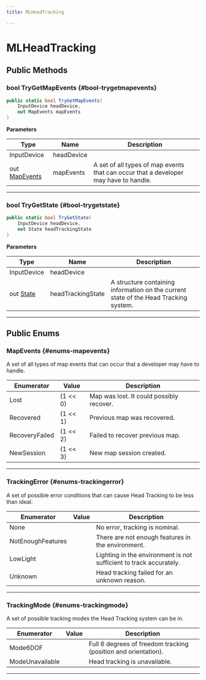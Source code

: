 ```yaml
---
title: MLHeadTracking

---
```


# MLHeadTracking










## Public Methods

### bool TryGetMapEvents {#bool-trygetmapevents}

```csharp
public static bool TryGetMapEvents(
    InputDevice headDevice,
    out MapEvents mapEvents
)
```


**Parameters**

| Type | Name  | Description  | 
|--|--|--|
| InputDevice |headDevice||
| out [MapEvents](/versioned_docs/version-03-Jan-2023/unity-api/api/UnityEngine.XR.MagicLeap/InputSubsystem/Extensions/MLHeadTracking/UnityEngine.XR.MagicLeap.InputSubsystem.Extensions.MLHeadTracking.md#enums-mapevents) |mapEvents|A set of all types of map events that can occur that a developer may have to handle. |






-----------

### bool TryGetState {#bool-trygetstate}

```csharp
public static bool TryGetState(
    InputDevice headDevice,
    out State headTrackingState
)
```


**Parameters**

| Type | Name  | Description  | 
|--|--|--|
| InputDevice |headDevice||
| out [State](/versioned_docs/version-03-Jan-2023/unity-api/api/UnityEngine.XR.MagicLeap/InputSubsystem/Extensions/MLHeadTracking/UnityEngine.XR.MagicLeap.InputSubsystem.Extensions.MLHeadTracking.State.md) |headTrackingState|A structure containing information on the current state of the Head Tracking system. |






-----------

## Public Enums

### MapEvents {#enums-mapevents}

A set of all types of map events that can occur that a developer may have to handle. 

| Enumerator | Value | Description |
| ---------- | ----- | ----------- |
| Lost | (1 << 0)| Map was lost. It could possibly recover.   |
| Recovered | (1 << 1)| Previous map was recovered.   |
| RecoveryFailed | (1 << 2)| Failed to recover previous map.   |
| NewSession | (1 << 3)| New map session created.   |








-----------

### TrackingError {#enums-trackingerror}

A set of possible error conditions that can cause Head Tracking to be less than ideal. 

| Enumerator | Value | Description |
| ---------- | ----- | ----------- |
| None | | No error, tracking is nominal.   |
| NotEnoughFeatures | | There are not enough features in the environment.   |
| LowLight | | Lighting in the environment is not sufficient to track accurately.   |
| Unknown | | Head tracking failed for an unknown reason.   |








-----------

### TrackingMode {#enums-trackingmode}

A set of possible tracking modes the Head Tracking system can be in. 

| Enumerator | Value | Description |
| ---------- | ----- | ----------- |
| Mode6DOF | | Full 6 degrees of freedom tracking (position and orientation).   |
| ModeUnavailable | | Head tracking is unavailable.   |








-----------

